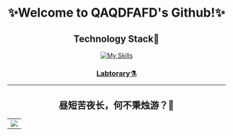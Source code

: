 <div align="center">
  <h1> ✨Welcome to QAQDFAFD's Github!✨ </h1>

<h2>Technology Stack🔮</h2>
  
[![My Skills](https://skillicons.dev/icons?i=js,html,sass,css,ts,express,vue,vite,webpack,vscode,nodejs,mysql,linux,docker,git,vim,nginx,md,gitlab,powershell,bash)](https://skillicons.dev)

<h3><a href="https://index.drshw.tech/">Labtorary⚗️</a></h3>

<hr/>
<h2>昼短苦夜长，何不秉烛游？🔭</h2>
<!-- GitHub Activity Graph -->
<table align="center">
  <tr>
    <td colspan="2">
      <img src="https://activity-graph.herokuapp.com/graph?username=DrSHW&theme=xcode&bg_color=FF000000&hide_border=true" />
    </td>
  </tr>
</table>

</div>
